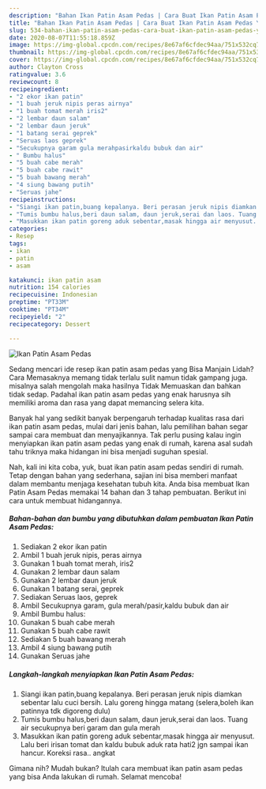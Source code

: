 ```yaml
---
description: "Bahan Ikan Patin Asam Pedas | Cara Buat Ikan Patin Asam Pedas Yang Enak Banget"
title: "Bahan Ikan Patin Asam Pedas | Cara Buat Ikan Patin Asam Pedas Yang Enak Banget"
slug: 534-bahan-ikan-patin-asam-pedas-cara-buat-ikan-patin-asam-pedas-yang-enak-banget
date: 2020-08-07T11:55:18.859Z
image: https://img-global.cpcdn.com/recipes/8e67af6cfdec94aa/751x532cq70/ikan-patin-asam-pedas-foto-resep-utama.jpg
thumbnail: https://img-global.cpcdn.com/recipes/8e67af6cfdec94aa/751x532cq70/ikan-patin-asam-pedas-foto-resep-utama.jpg
cover: https://img-global.cpcdn.com/recipes/8e67af6cfdec94aa/751x532cq70/ikan-patin-asam-pedas-foto-resep-utama.jpg
author: Clayton Cross
ratingvalue: 3.6
reviewcount: 8
recipeingredient:
- "2 ekor ikan patin"
- "1 buah jeruk nipis peras airnya"
- "1 buah tomat merah iris2"
- "2 lembar daun salam"
- "2 lembar daun jeruk"
- "1 batang serai geprek"
- "Seruas laos geprek"
- "Secukupnya garam gula merahpasirkaldu bubuk dan air"
- " Bumbu halus"
- "5 buah cabe merah"
- "5 buah cabe rawit"
- "5 buah bawang merah"
- "4 siung bawang putih"
- "Seruas jahe"
recipeinstructions:
- "Siangi ikan patin,buang kepalanya. Beri perasan jeruk nipis diamkan sebentar lalu cuci bersih. Lalu goreng hingga matang (selera,boleh ikan patinnya tdk digoreng dulu)"
- "Tumis bumbu halus,beri daun salam, daun jeruk,serai dan laos. Tuang air secukupnya beri garam dan gula merah"
- "Masukkan ikan patin goreng aduk sebentar,masak hingga air menyusut. Lalu beri irisan tomat dan kaldu bubuk aduk rata hati2 jgn sampai ikan hancur. Koreksi rasa.. angkat"
categories:
- Resep
tags:
- ikan
- patin
- asam

katakunci: ikan patin asam 
nutrition: 154 calories
recipecuisine: Indonesian
preptime: "PT33M"
cooktime: "PT34M"
recipeyield: "2"
recipecategory: Dessert

---
```



![Ikan Patin Asam Pedas](https://img-global.cpcdn.com/recipes/8e67af6cfdec94aa/751x532cq70/ikan-patin-asam-pedas-foto-resep-utama.jpg)

Sedang mencari ide resep ikan patin asam pedas yang Bisa Manjain Lidah? Cara Memasaknya memang tidak terlalu sulit namun tidak gampang juga. misalnya salah mengolah maka hasilnya Tidak Memuaskan dan bahkan tidak sedap. Padahal ikan patin asam pedas yang enak harusnya sih memiliki aroma dan rasa yang dapat memancing selera kita.



Banyak hal yang sedikit banyak berpengaruh terhadap kualitas rasa dari ikan patin asam pedas, mulai dari jenis bahan, lalu pemilihan bahan segar sampai cara membuat dan menyajikannya. Tak perlu pusing kalau ingin menyiapkan ikan patin asam pedas yang enak di rumah, karena asal sudah tahu triknya maka hidangan ini bisa menjadi suguhan spesial.


Nah, kali ini kita coba, yuk, buat ikan patin asam pedas sendiri di rumah. Tetap dengan bahan yang sederhana, sajian ini bisa memberi manfaat dalam membantu menjaga kesehatan tubuh kita. Anda bisa membuat Ikan Patin Asam Pedas memakai 14 bahan dan 3 tahap pembuatan. Berikut ini cara untuk membuat hidangannya.

<!--inarticleads1-->

##### Bahan-bahan dan bumbu yang dibutuhkan dalam pembuatan Ikan Patin Asam Pedas:

1. Sediakan 2 ekor ikan patin
1. Ambil 1 buah jeruk nipis, peras airnya
1. Gunakan 1 buah tomat merah, iris2
1. Gunakan 2 lembar daun salam
1. Gunakan 2 lembar daun jeruk
1. Gunakan 1 batang serai, geprek
1. Sediakan Seruas laos, geprek
1. Ambil Secukupnya garam, gula merah/pasir,kaldu bubuk dan air
1. Ambil  Bumbu halus:
1. Gunakan 5 buah cabe merah
1. Gunakan 5 buah cabe rawit
1. Sediakan 5 buah bawang merah
1. Ambil 4 siung bawang putih
1. Gunakan Seruas jahe




<!--inarticleads2-->

##### Langkah-langkah menyiapkan Ikan Patin Asam Pedas:

1. Siangi ikan patin,buang kepalanya. Beri perasan jeruk nipis diamkan sebentar lalu cuci bersih. Lalu goreng hingga matang (selera,boleh ikan patinnya tdk digoreng dulu)
1. Tumis bumbu halus,beri daun salam, daun jeruk,serai dan laos. Tuang air secukupnya beri garam dan gula merah
1. Masukkan ikan patin goreng aduk sebentar,masak hingga air menyusut. Lalu beri irisan tomat dan kaldu bubuk aduk rata hati2 jgn sampai ikan hancur. Koreksi rasa.. angkat




Gimana nih? Mudah bukan? Itulah cara membuat ikan patin asam pedas yang bisa Anda lakukan di rumah. Selamat mencoba!
